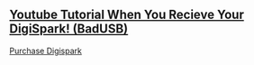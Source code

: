 
## [Youtube Tutorial When You Recieve Your DigiSpark! (BadUSB) ](https://www.youtube.com/watch?v=fGmGBa-4cYQ&t=35s)
[Purchase Digispark](https://ebay.to/3A5Gx6Q)
